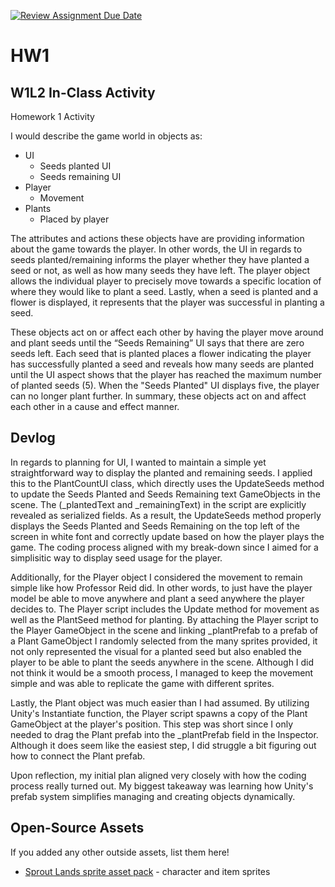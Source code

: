 [![Review Assignment Due Date](https://classroom.github.com/assets/deadline-readme-button-22041afd0340ce965d47ae6ef1cefeee28c7c493a6346c4f15d667ab976d596c.svg)](https://classroom.github.com/a/MjLLqDcN)
# HW1
## W1L2 In-Class Activity

Homework 1 Activity

I would describe the game world in objects as:
- UI
    - Seeds planted UI
    - Seeds remaining UI
- Player
    - Movement
- Plants
    - Placed by player

The attributes and actions these objects have are providing information about the game towards the player. In other words, the UI in regards to seeds planted/remaining informs the player whether they have planted a seed or not, as well as how many seeds they have left. The player object allows the individual player to precisely move towards a specific location of where they would like to plant a seed. Lastly, when a seed is planted and a flower is displayed, it represents that the player was successful in planting a seed.

These objects act on or affect each other by having the player move around and plant seeds until the “Seeds Remaining” UI says that there are zero seeds left. Each seed that is planted places a flower indicating the player has successfully planted a seed and reveals how many seeds are planted until the UI aspect shows that the player has reached the maximum number of planted seeds (5). When the "Seeds Planted" UI displays five, the player can no longer plant further. In summary, these objects act on and affect each other in a cause and effect manner. 


## Devlog

In regards to planning for UI, I wanted to maintain a simple yet straightforward way to display the planted and remaining seeds. I applied this to the PlantCountUI class, which directly uses the UpdateSeeds method to update the Seeds Planted and Seeds Remaining text GameObjects in the scene. The (_plantedText and _remainingText) in the script are explicitly revealed as serialized fields. As a result, the UpdateSeeds method properly displays the Seeds Planted and Seeds Remaining on the top left of the screen in white font and correctly update based on how the player plays the game. The coding process aligned with my break-down since I aimed for a simplisitic way to display seed usage for the player.

Additionally, for the Player object I considered the movement to remain simple like how Professor Reid did. In other words, to just have the player model be able to move anywhere and plant a seed anywhere the player decides to. The Player script includes the Update method for movement as well as the PlantSeed method for planting. By attaching the Player script to the Player GameObject in the scene and linking _plantPrefab to a prefab of a Plant GameObject I randomly selected from the many sprites provided, it not only represented the visual for a planted seed but also enabled the player to be able to plant the seeds anywhere in the scene. Although I did not think it would be a smooth process, I managed to keep the movement simple and was able to replicate the game with different sprites.

Lastly, the Plant object was much easier than I had assumed. By utilizing Unity's Instantiate function, the Player script spawns a copy of the Plant GameObject at the player's position. This step was short since I only needed to drag the Plant prefab into the _plantPrefab field in the Inspector. Although it does seem like the easiest step, I did struggle a bit figuring out how to connect the Plant prefab.

Upon reflection, my initial plan aligned very closely with how the coding process really turned out. My biggest takeaway was learning how Unity's prefab system simplifies managing and creating objects dynamically. 


## Open-Source Assets
If you added any other outside assets, list them here!
- [Sprout Lands sprite asset pack](https://cupnooble.itch.io/sprout-lands-asset-pack) - character and item sprites
